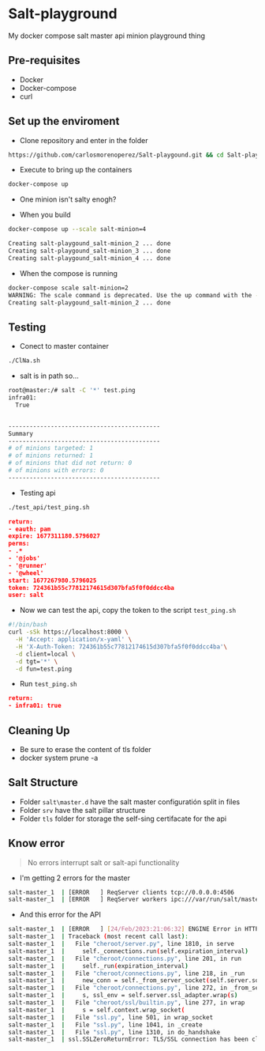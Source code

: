 # Salt-playground

My docker compose salt master api minion playground thing

## Pre-requisites

- Docker
- Docker-compose
- curl
## Set up the enviroment

* Clone repository and enter in the folder

```bash
https://github.com/carlosmorenoperez/Salt-playgound.git && cd Salt-playground
```

* Execute to bring up the containers

```bash
docker-compose up
```

* One minion isn't salty enogh?

 * When you build

 ```bash
 docker-compose up --scale salt-minion=4
 ```

 ```bash
 Creating salt-playgound_salt-minion_2 ... done
 Creating salt-playgound_salt-minion_3 ... done
 Creating salt-playgound_salt-minion_4 ... done
 ```
 
 * When the compose is running

 ```bash
 docker-compose scale salt-minion=2
 WARNING: The scale command is deprecated. Use the up command with the --scale flag instead.
 Creating salt-playgound_salt-minion_2 ... done
 ```


## Testing

  * Conect to master container
  
   ```bash
   ./ClNa.sh
   ```
   * salt is in path so...
  
   ```bash
   root@master:/# salt -C '*' test.ping
   infra01:
     True
 
 
   -------------------------------------------
   Summary
   -------------------------------------------
   # of minions targeted: 1
   # of minions returned: 1
   # of minions that did not return: 0
   # of minions with errors: 0
   -------------------------------------------
   ```

  * Testing api

  ```bash
  ./test_api/test_ping.sh
  ```

  ```json
  return:
  - eauth: pam
  expire: 1677311180.5796027
  perms:
  - .*
  - '@jobs'
  - '@runner'
  - '@wheel'
  start: 1677267980.5796025
  token: 724361b55c77812174615d307bfa5f0f0ddcc4ba
  user: salt
  ```
  * Now we can test the api, copy the token to the script ```test_ping.sh```

  ```bash
  #!/bin/bash
  curl -sSk https://localhost:8000 \
    -H 'Accept: application/x-yaml' \
    -H 'X-Auth-Token: 724361b55c77812174615d307bfa5f0f0ddcc4ba'\
    -d client=local \
    -d tgt='*' \
    -d fun=test.ping
  ``` 

  * Run ```test_ping.sh```

  ```json 
  return:
  - infra01: true
  ```

  ## Cleaning Up

  * Be sure to erase the content of tls folder
  * docker system prune -a


  ## Salt Structure

  * Folder ```salt\master.d``` have the salt master configuratión split in files
  * Folder ```srv``` have the salt pillar structure 
  * Folder ```tls``` folder for storage the self-sing certifacate for the api

  ## Know error

  > No errors interrupt salt or salt-api functionality

  * I'm getting 2 errors for the master

  ```bash
  salt-master_1  | [ERROR   ] ReqServer clients tcp://0.0.0.0:4506
  salt-master_1  | [ERROR   ] ReqServer workers ipc:///var/run/salt/master/workers.ipc
  ```

  * And this error for the API

  ```bash  
  salt-master_1  | [ERROR   ] [24/Feb/2023:21:06:32] ENGINE Error in HTTPServer.serve
  salt-master_1  | Traceback (most recent call last):
  salt-master_1  |   File "cheroot/server.py", line 1810, in serve
  salt-master_1  |     self._connections.run(self.expiration_interval)
  salt-master_1  |   File "cheroot/connections.py", line 201, in run
  salt-master_1  |     self._run(expiration_interval)
  salt-master_1  |   File "cheroot/connections.py", line 218, in _run
  salt-master_1  |     new_conn = self._from_server_socket(self.server.socket)
  salt-master_1  |   File "cheroot/connections.py", line 272, in _from_server_socket
  salt-master_1  |     s, ssl_env = self.server.ssl_adapter.wrap(s)
  salt-master_1  |   File "cheroot/ssl/builtin.py", line 277, in wrap
  salt-master_1  |     s = self.context.wrap_socket(
  salt-master_1  |   File "ssl.py", line 501, in wrap_socket
  salt-master_1  |   File "ssl.py", line 1041, in _create
  salt-master_1  |   File "ssl.py", line 1310, in do_handshake
  salt-master_1  | ssl.SSLZeroReturnError: TLS/SSL connection has been closed (EOF) (_ssl.c:1129)
  ```

  
  


